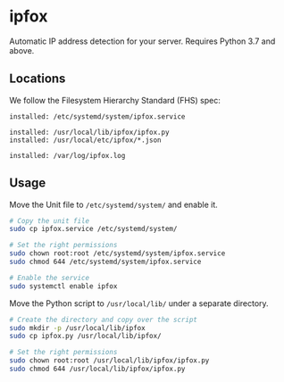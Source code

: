 # ipfox

Automatic IP address detection for your server. Requires Python 3.7 and above.

## Locations

We follow the Filesystem Hierarchy Standard (FHS) spec:

```
installed: /etc/systemd/system/ipfox.service

installed: /usr/local/lib/ipfox/ipfox.py
installed: /usr/local/etc/ipfox/*.json

installed: /var/log/ipfox.log
```

## Usage

Move the Unit file to `/etc/systemd/system/` and enable it.

```bash
# Copy the unit file
sudo cp ipfox.service /etc/systemd/system/

# Set the right permissions
sudo chown root:root /etc/systemd/system/ipfox.service
sudo chmod 644 /etc/systemd/system/ipfox.service

# Enable the service
sudo systemctl enable ipfox
```

Move the Python script to `/usr/local/lib/` under a separate directory.

```bash
# Create the directory and copy over the script
sudo mkdir -p /usr/local/lib/ipfox
sudo cp ipfox.py /usr/local/lib/ipfox/

# Set the right permissions
sudo chown root:root /usr/local/lib/ipfox/ipfox.py
sudo chmod 644 /usr/local/lib/ipfox/ipfox.py
```
